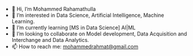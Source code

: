 - 👋 Hi, I’m Mohammed Rahamathulla
- 👀 I’m interested in Data Science, Artificial Intelligence, Machine Learning.
- 🌱 I’m currently learning [MS in Data Science] AI|ML
- 💞️ I’m looking to collaborate on Model development, Data Acquisition and Interchange and Data Analytics.
- 📫 How to reach me: mohammedrahmat@gmail.com

<!---
md-rahmat/md-rahmat is a ✨ special ✨ repository because its `README.md` (this file) appears on your GitHub profile.
You can click the Preview link to take a look at your changes.
--->
